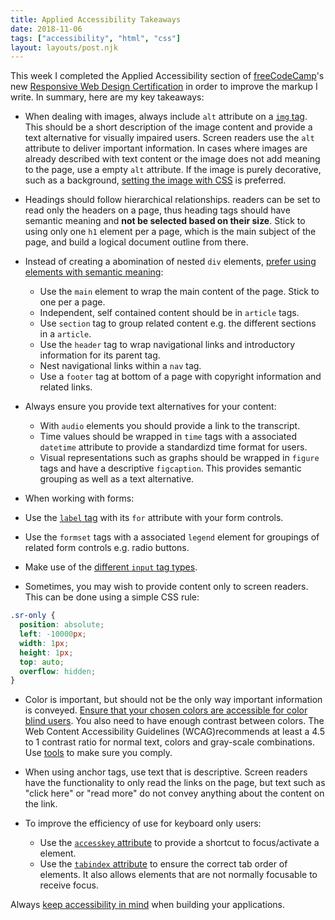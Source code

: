 ```yaml
---
title: Applied Accessibility Takeaways
date: 2018-11-06
tags: ["accessibility", "html", "css"]
layout: layouts/post.njk
---
```


This week I completed the Applied Accessibility section of [freeCodeCamp](https://www.freecodecamp.org/)'s new [Responsive Web Design Certification](https://learn.freecodecamp.org/) in order to improve the markup I write. In summary, here are my key takeaways:

- When dealing with images, always include `alt` attribute on a [`img` tag](https://www.w3schools.com/tags/tag_img.asp). This should be a short description of the image content and provide a text alternative for visually impaired users. Screen readers use the `alt` attribute to deliver important information. In cases where images are already described with text content or the image does not add meaning to the page, use a empty `alt` attribute. If the image is purely decorative, such as a background, [setting the image with CSS](https://css-tricks.com/replace-the-image-in-an-img-with-css/) is preferred.

- Headings should follow hierarchical relationships.  readers can be set to read only the headers on a page, thus heading tags should have semantic meaning and **not be selected based on their size**. Stick to using only one `h1` element per a page, which is the main subject of the page, and build a logical document outline from there.

- Instead of creating a abomination of nested `div` elements, [prefer using elements with semantic meaning](https://www.w3schools.com/html/html5_semantic_elements.asp):
  - Use the `main` element to wrap the main content of the page. Stick to one per a page.
  - Independent, self contained content should be in `article` tags.
  - Use `section` tag to group related content e.g. the different sections in a `article`.
  - Use the `header` tag to wrap navigational links and introductory information for its parent tag.
  - Nest navigational links within a `nav` tag.
  - Use a `footer` tag at bottom of a page with copyright information and related links.

- Always ensure you provide text alternatives for your content:
  - With `audio` elements you should provide a link to the transcript.
  - Time values should be wrapped in `time` tags with a associated `datetime` attribute to provide a standardizd time format for users.
  - Visual representations such as graphs should be wrapped in `figure` tags and have a descriptive `figcaption`. This provides semantic grouping as well as a text alternative.

- When working with forms:
- Use the [`label` tag](https://developer.mozilla.org/en-US/docs/Web/HTML/Element/label) with its `for` attribute with your form controls.
- Use the `formset` tags with a associated `legend` element for groupings of related form controls e.g. radio buttons.
- Make use of the [different `input` tag types](https://developer.mozilla.org/en-US/docs/Web/HTML/Element/input).

- Sometimes, you may wish to provide content only to screen readers. This can be done using a simple CSS rule:

```css
.sr-only {
  position: absolute;
  left: -10000px;
  width: 1px;
  height: 1px;
  top: auto;
  overflow: hidden;
}
```

- Color is important, but should not be the only way important information is conveyed. [Ensure that your chosen colors are accessible for color blind users](https://chrome.google.com/webstore/detail/i-want-to-see-like-the-co/jebeedfnielkcjlcokhiobodkjjpbjia?hl=en-GB). You also need to have enough contrast between colors. The Web Content Accessibility Guidelines (WCAG)recommends at least a 4.5 to 1 contrast ratio for normal text, colors and gray-scale combinations. Use [tools](http://contrast-ratio.com) to make sure you comply.

- When using anchor tags, use text that is descriptive. Screen readers have the functionality to only read the links on the page, but text such as "click here" or "read more" do not convey anything about the content on the link.

- To improve the efficiency of use for keyboard only users:
  - Use the [`accesskey` attribute](https://www.w3schools.com/tags/att_global_accesskey.asp) to provide a shortcut to focus/activate a element.
  - Use the [`tabindex` attribute](https://www.w3schools.com/tags/att_global_tabindex.asp) to ensure the correct tab order of elements. It also allows elements that are not normally focusable to receive focus.

Always [keep accessibility in mind](https://youtu.be/qdB8SRhqvFc) when building your applications.

